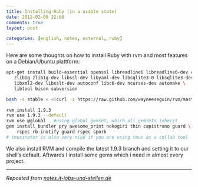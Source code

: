 ```yaml
---
title: Installing Ruby (in a usable state)
date: 2012-02-08 22:08
comments: true
layout: post

categories: [english, notes, external, ruby]
---
```

 Here are some thoughts on how to install Ruby with rvm and most features on a Debian/Ubuntu plattform:
 <!-- more -->


```bash
apt-get install build-essential openssl libreadline6 libreadline6-dev curl git-core \
   zlib1g zlib1g-dev libssl-dev libyaml-dev libsqlite3-0 libsqlite3-dev sqlite3 \
   libxml2-dev libxslt-dev autoconf libc6-dev ncurses-dev automake \
   libtool bison subversion

bash -s stable < <(curl -s https://raw.github.com/wayneeseguin/rvm/master/binscripts/rvm-installer)

rvm install 1.9.3
rvm use 1.9.3 --default
rvm use @global   #using global gemset, which all gemsets inherit
gem install bundler pry awesome_print nokogiri thin capistrano guard \
    rspec rb-inotify guard-rspec spork
# tmuxinator is also very nice if you are using tmux as a collab tool
```

 We also install RVM and compile the latest 1.9.3 branch and setting it to our shell’s default. Aftwards I install some gems which i need in almost every project.

---
<i>Reposted from <a href='http://notes.it-jobs-und-stellen.de/notes/41' rel='canonical'>notes.it-jobs-und-stellen.de</a></i>
